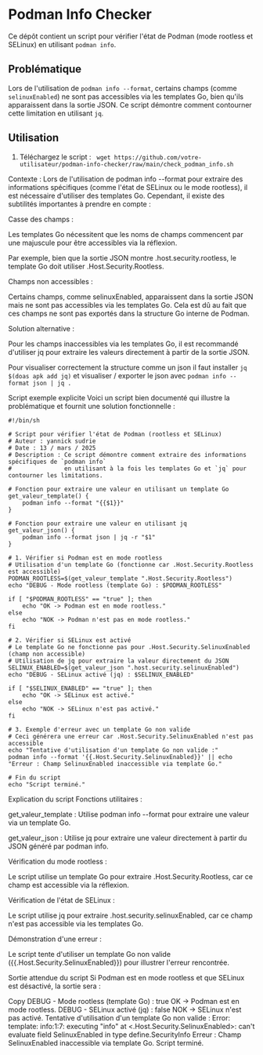 # Podman Info Checker

Ce dépôt contient un script pour vérifier l'état de Podman (mode rootless et SELinux) en utilisant `podman info`.

## Problématique

Lors de l'utilisation de `podman info --format`, certains champs (comme `selinuxEnabled`) ne sont pas accessibles via les templates Go, bien qu'ils apparaissent dans la sortie JSON. Ce script démontre comment contourner cette limitation en utilisant `jq`.

## Utilisation

1. Téléchargez le script :
   ``` wget https://github.com/votre-utilisateur/podman-info-checker/raw/main/check_podman_info.sh```

Contexte :
Lors de l'utilisation de podman info --format pour extraire des informations spécifiques (comme l'état de SELinux ou le mode rootless), il est nécessaire d'utiliser des templates Go. Cependant, il existe des subtilités importantes à prendre en compte :

Casse des champs :

Les templates Go nécessitent que les noms de champs commencent par une majuscule pour être accessibles via la réflexion.

Par exemple, bien que la sortie JSON montre .host.security.rootless, le template Go doit utiliser .Host.Security.Rootless.

Champs non accessibles :

Certains champs, comme selinuxEnabled, apparaissent dans la sortie JSON mais ne sont pas accessibles via les templates Go. Cela est dû au fait que ces champs ne sont pas exportés dans la structure Go interne de Podman.

Solution alternative :

Pour les champs inaccessibles via les templates Go, il est recommandé d'utiliser jq pour extraire les valeurs directement à partir de la sortie JSON.

Pour visualiser correctement la structure comme un json il faut installer ```jq $(doas apk add jq)``` et visualiser / exporter le json avec ```podman info --format json | jq .```


Script exemple explicite
Voici un script bien documenté qui illustre la problématique et fournit une solution fonctionnelle :

```
#!/bin/sh

# Script pour vérifier l'état de Podman (rootless et SELinux)
# Auteur : yannick sudrie
# Date : 13 / mars / 2025
# Description : Ce script démontre comment extraire des informations spécifiques de `podman info`
#               en utilisant à la fois les templates Go et `jq` pour contourner les limitations.

# Fonction pour extraire une valeur en utilisant un template Go
get_valeur_template() {
    podman info --format "{{$1}}"
}

# Fonction pour extraire une valeur en utilisant jq
get_valeur_json() {
    podman info --format json | jq -r "$1"
}

# 1. Vérifier si Podman est en mode rootless
# Utilisation d'un template Go (fonctionne car .Host.Security.Rootless est accessible)
PODMAN_ROOTLESS=$(get_valeur_template ".Host.Security.Rootless")
echo "DEBUG - Mode rootless (template Go) : $PODMAN_ROOTLESS"

if [ "$PODMAN_ROOTLESS" == "true" ]; then
    echo "OK -> Podman est en mode rootless."
else
    echo "NOK -> Podman n'est pas en mode rootless."
fi

# 2. Vérifier si SELinux est activé
# Le template Go ne fonctionne pas pour .Host.Security.SelinuxEnabled (champ non accessible)
# Utilisation de jq pour extraire la valeur directement du JSON
SELINUX_ENABLED=$(get_valeur_json ".host.security.selinuxEnabled")
echo "DEBUG - SELinux activé (jq) : $SELINUX_ENABLED"

if [ "$SELINUX_ENABLED" == "true" ]; then
    echo "OK -> SELinux est activé."
else
    echo "NOK -> SELinux n'est pas activé."
fi

# 3. Exemple d'erreur avec un template Go non valide
# Ceci générera une erreur car .Host.Security.SelinuxEnabled n'est pas accessible
echo "Tentative d'utilisation d'un template Go non valide :"
podman info --format '{{.Host.Security.SelinuxEnabled}}' || echo "Erreur : Champ SelinuxEnabled inaccessible via template Go."

# Fin du script
echo "Script terminé."
```

Explication du script
Fonctions utilitaires :

get_valeur_template : Utilise podman info --format pour extraire une valeur via un template Go.

get_valeur_json : Utilise jq pour extraire une valeur directement à partir du JSON généré par podman info.

Vérification du mode rootless :

Le script utilise un template Go pour extraire .Host.Security.Rootless, car ce champ est accessible via la réflexion.

Vérification de l'état de SELinux :

Le script utilise jq pour extraire .host.security.selinuxEnabled, car ce champ n'est pas accessible via les templates Go.

Démonstration d'une erreur :

Le script tente d'utiliser un template Go non valide ({{.Host.Security.SelinuxEnabled}}) pour illustrer l'erreur rencontrée.

Sortie attendue du script
Si Podman est en mode rootless et que SELinux est désactivé, la sortie sera :

Copy
DEBUG - Mode rootless (template Go) : true
OK -> Podman est en mode rootless.
DEBUG - SELinux activé (jq) : false
NOK -> SELinux n'est pas activé.
Tentative d'utilisation d'un template Go non valide :
Error: template: info:1:7: executing "info" at <.Host.Security.SelinuxEnabled>: can't evaluate field SelinuxEnabled in type define.SecurityInfo
Erreur : Champ SelinuxEnabled inaccessible via template Go.
Script terminé.
